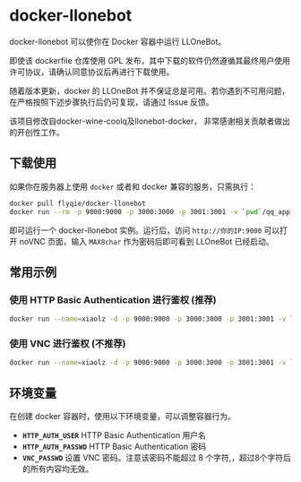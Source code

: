 # docker-llonebot

docker-llonebot 可以使你在 Docker 容器中运行 LLOneBot。

即使该 dockerfile 仓库使用 GPL 发布，其中下载的软件仍然遵循其最终用户使用许可协议，请确认同意协议后再进行下载使用。

随着版本更新，docker 的 LLOneBot 并不保证总是可用。若你遇到不可用问题，在严格按照下述步骤执行后仍可复现，请通过 Issue 反馈。

该项目修改自docker-wine-coolq及llonebot-docker， 非常感谢相关贡献者做出的开创性工作。

## 下载使用

如果你在服务器上使用 `docker` 或者和 docker 兼容的服务，只需执行：

```bash
docker pull flyqie/docker-llonebot
docker run --rm -p 9000:9000 -p 3000:3000 -p 3001:3001 -v `pwd`/qq_app:/opt/QQ -v `pwd`/qq_data:/home/user/.config/QQ -e VNC_GEOMETRY="1280x720" flyqie/docker-llonebot
```

即可运行一个 docker-llonebot 实例。运行后，访问 `http://你的IP:9000` 可以打开 noVNC 页面，输入 `MAX8char` 作为密码后即可看到 LLOneBot 已经启动。

## 常用示例

### 使用 HTTP Basic Authentication 进行鉴权 (推荐)

```bash
docker run --name=xiaolz -d -p 9000:9000 -p 3000:3000 -p 3001:3001 -v `pwd`/qq_app:/opt/QQ -v `pwd`/qq_data:/home/user/.config/QQ -e VNC_GEOMETRY="1280x720" -e VNC_PASSWD="" -e HTTP_AUTH_USER="auth_username" -e HTTP_AUTH_PASSWD="auth_password" flyqie/docker-llonebot
```

### 使用 VNC 进行鉴权 (不推荐)

```bash
docker run --name=xiaolz -d -p 9000:9000 -p 3000:3000 -p 3001:3001 -v `pwd`/qq_app:/opt/QQ -v `pwd`/qq_data:/home/user/.config/QQ -e VNC_GEOMETRY="1280x720" -e VNC_PASSWD="12345678" flyqie/docker-llonebot
```

## 环境变量

在创建 docker 容器时，使用以下环境变量，可以调整容器行为。

* **`HTTP_AUTH_USER`** HTTP Basic Authentication 用户名
* **`HTTP_AUTH_PASSWD`** HTTP Basic Authentication 密码
* **`VNC_PASSWD`** 设置 VNC 密码。注意该密码不能超过 8 个字符,，超过8个字符后的所有内容均无效。

